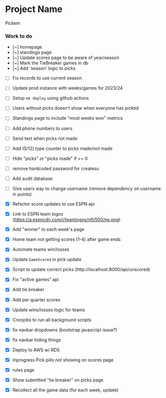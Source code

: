 # Project Name
Pickem

### Work to do 
- [~] homepage 
- [~] standings page 
- [~] Update scores page to be aware of year/season 
- [~] Mark the TieBreaker games in db 
- [~] Add 'season' logic to picks
- [ ] Fix records to use current season
- [ ] Update prod instance with weeks/games for 2023/24
- [ ] Setup `eb deploy` using github actions 
- [ ] Users without picks doesn't show when everyone has picked 
- [ ] Standings page to include "most weeks won" metrics 
- [ ] Add phone numbers to users 
- [ ] Send text when picks not made 
- [ ] Add (5/12) type counter to picks made/not made 
- [ ] Hide "picks" or "picks made" if == 0 
- [ ] remove hardcoded password for createsu
- [ ] Add audit database 
- [ ] Give users way to change username (remove dependency on username in points)

- [x] Refactor score updates to use ESPN api
- [x] Link to ESPN team logos (https://a.espncdn.com/i/teamlogos/nfl/500/ne.png)
- [x] Add "winner" to each week's page 
- [x] Home team not getting scores (1-4) after game ends
- [x] Automate teams win/losses 
- [x] Update `GameScored` in pick update 
- [x] Script to update correct picks (http://localhost:8000/api/unscored)
- [x] Fix "active games" api
- [x] Add tie breaker 
- [x] Add per quarter scores 
- [x] Update wins/losses logic for teams 
- [x] Cronjobs to run all background scripts 
- [x] fix navbar dropdowns (bootstrap javascript issue?)
- [x] fix navbar hiding things
- [x] Deploy to AWS w/ RDS 
- [x] Inprogress Pick pills not showing on scores page 
- [x] rules page 
- [x] Show submitted "tie breaker" on picks page 
- [x] Recollect all the game data (for each week, update)